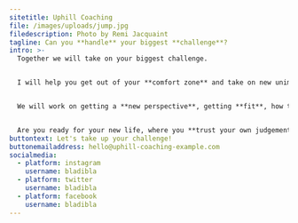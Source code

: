 ```yaml
---
sitetitle: Uphill Coaching
file: /images/uploads/jump.jpg
filedescription: Photo by Remi Jacquaint
tagline: Can you **handle** your biggest **challenge**?
intro: >-
  Together we will take on your biggest challenge.


  I will help you get out of your **comfort zone** and take on new unimaginable challenges.


  We will work on getting a **new perspective**, getting **fit**, how to handle your **negative thoughts** and building **new habits** that you will benefit from for a lifetime.


  Are you ready for your new life, where you **trust your own judgement,** have **control** over any situation and you'll end up with a **new identity**?
buttontext: Let's take up your challenge!
buttonemailaddress: hello@uphill-coaching-example.com
socialmedia:
  - platform: instagram
    username: bladibla
  - platform: twitter
    username: bladibla
  - platform: facebook
    username: bladibla
---
```

